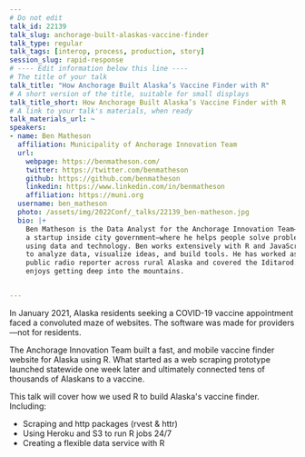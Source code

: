 ```yaml
---
# Do not edit
talk_id: 22139
talk_slug: anchorage-built-alaskas-vaccine-finder
talk_type: regular
talk_tags: [interop, process, production, story]
session_slug: rapid-response
# ---- Edit information below this line ----
# The title of your talk
talk_title: "How Anchorage Built Alaska’s Vaccine Finder with R"
# A short version of the title, suitable for small displays
talk_title_short: How Anchorage Built Alaska’s Vaccine Finder with R
# A link to your talk's materials, when ready
talk_materials_url: ~
speakers:
- name: Ben Matheson
  affiliation: Municipality of Anchorage Innovation Team
  url:
    webpage: https://benmatheson.com/
    twitter: https://twitter.com/benmatheson
    github: https://github.com/benmatheson
    linkedin: https://www.linkedin.com/in/benmatheson
    affiliation: https://muni.org
  username: ben_matheson
  photo: /assets/img/2022Conf/_talks/22139_ben-matheson.jpg
  bio: |+
    Ben Matheson is the Data Analyst for the Anchorage Innovation Team—
    a startup inside city government—where he helps people solve problems
    using data and technology. Ben works extensively with R and JavaScript
    to analyze data, visualize ideas, and build tools. He has worked as a
    public radio reporter across rural Alaska and covered the Iditarod. He
    enjoys getting deep into the mountains.


---
```


<!-- ABSTRACT ----
Please write abstract below. You may use simple markdown (links, code style, bold, italics)
-->

In January 2021, Alaska residents seeking a COVID-19 vaccine appointment faced
a convoluted maze of websites. The software was made for providers—not for
residents.

The Anchorage Innovation Team built a fast, and mobile vaccine finder website
for Alaska using R. What started as a web scraping prototype launched statewide
one week later and ultimately connected tens of thousands of Alaskans to a
vaccine.

This talk will cover how we used R to build Alaska's vaccine finder. Including:

- Scraping and http packages (rvest & httr)
- Using Heroku and S3 to run R jobs 24/7 
- Creating a flexible data service with R
